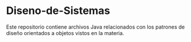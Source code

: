 # Diseno-de-Sistemas
Este repositorio contiene archivos Java relacionados con los patrones de diseño orientados a objetos vistos en la materia.
